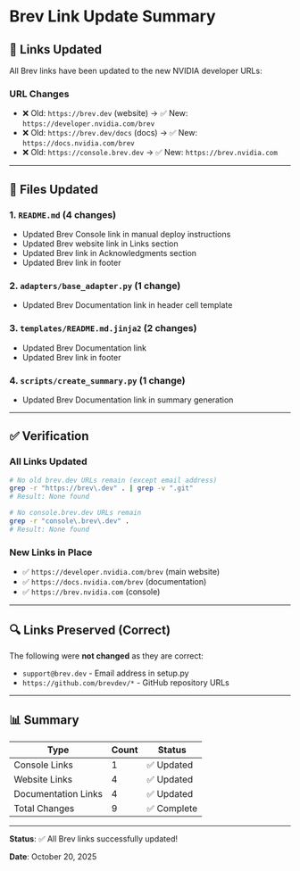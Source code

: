 # Brev Link Update Summary

## 🔗 Links Updated

All Brev links have been updated to the new NVIDIA developer URLs:

### URL Changes
- ❌ Old: `https://brev.dev` (website) → ✅ New: `https://developer.nvidia.com/brev`
- ❌ Old: `https://brev.dev/docs` (docs) → ✅ New: `https://docs.nvidia.com/brev`
- ❌ Old: `https://console.brev.dev` → ✅ New: `https://brev.nvidia.com`

---

## 📝 Files Updated

### 1. `README.md` (4 changes)
- Updated Brev Console link in manual deploy instructions
- Updated Brev website link in Links section
- Updated Brev link in Acknowledgments section
- Updated Brev link in footer

### 2. `adapters/base_adapter.py` (1 change)
- Updated Brev Documentation link in header cell template

### 3. `templates/README.md.jinja2` (2 changes)
- Updated Brev Documentation link
- Updated Brev link in footer

### 4. `scripts/create_summary.py` (1 change)
- Updated Brev Documentation link in summary generation

---

## ✅ Verification

### All Links Updated
```bash
# No old brev.dev URLs remain (except email address)
grep -r "https://brev\.dev" . | grep -v ".git"
# Result: None found

# No console.brev.dev URLs remain
grep -r "console\.brev\.dev" .
# Result: None found
```

### New Links in Place
- ✅ `https://developer.nvidia.com/brev` (main website)
- ✅ `https://docs.nvidia.com/brev` (documentation)
- ✅ `https://brev.nvidia.com` (console)

---

## 🔍 Links Preserved (Correct)

The following were **not changed** as they are correct:
- `support@brev.dev` - Email address in setup.py
- `https://github.com/brevdev/*` - GitHub repository URLs

---

## 📊 Summary

| Type | Count | Status |
|------|-------|--------|
| Console Links | 1 | ✅ Updated |
| Website Links | 4 | ✅ Updated |
| Documentation Links | 4 | ✅ Updated |
| Total Changes | 9 | ✅ Complete |

---

**Status**: ✅ All Brev links successfully updated!

**Date**: October 20, 2025

